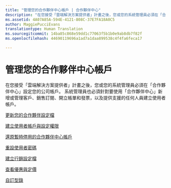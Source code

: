 ```yaml
---
title: "管理您的合作夥伴中心帳戶 | 合作夥伴中心"
description: "在您接受「雲端解決方案提供者」計畫之後，您或您的系統管理員必須在「合作夥伴中心」設定您的公司帳戶。"
ms.assetid: 4A07A85A-594E-4121-808C-37E7FA18A0C5
author: MaggiePucciEvans
translationtype: Human Translation
ms.sourcegitcommit: 14ba85c868e59dd1c77063f5b1b0e9ab8db7f82f
ms.openlocfilehash: 44690119696a1ad7a1daa899538c4f4fa6feca17

---
```


# 管理您的合作夥伴中心帳戶


在您接受「雲端解決方案提供者」計畫之後，您或您的系統管理員必須在「合作夥伴中心」設定您的公司帳戶。 系統管理員也必須針對要使用「合作夥伴中心」新增或管理客戶、銷售訂閱、開立帳單和發票，以及提供支援的任何人員建立使用者帳戶。

[更新您的合作夥伴設定檔](update-your-partner-profile.md)

[建立使用者帳戶與設定權限](create-user-accounts-and-set-permissions.md)

[還原暫時停用的合作夥伴中心帳戶](suspended-partner-center-account.md)

[重設使用者密碼](reset-a-user-password.md)

[建立行銷設定檔](create-a-marketing-profile.md)

[查看優惠與定價](see-offers-and-pricing.md)

[自訂型錄](customize-the-catalog.md)

 

 






<!--HONumber=Nov16_HO4-->



